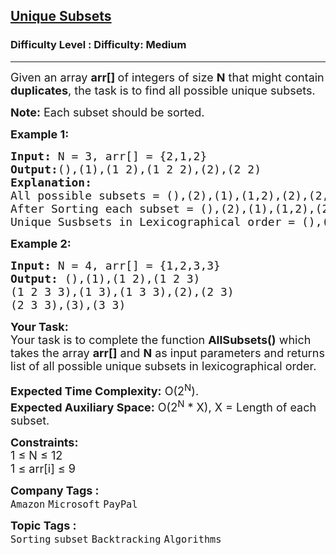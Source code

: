 <h2><a href="https://www.geeksforgeeks.org/problems/subsets-1587115621/1?page=1&category=subset&sortBy=difficulty">Unique Subsets</a></h2><h3>Difficulty Level : Difficulty: Medium</h3><hr><div class="problems_problem_content__Xm_eO" style="user-select: auto;"><p style="user-select: auto;"><span style="font-size: 18px; user-select: auto;">Given an array <strong style="user-select: auto;">arr[]</strong><strong style="user-select: auto;"> </strong>of integers&nbsp;of size <strong style="user-select: auto;">N</strong> that might contain <strong style="user-select: auto;">duplicates</strong>, the task is to find all possible unique subsets.</span></p>

<p style="user-select: auto;"><span style="font-size: 18px; user-select: auto;"><strong style="user-select: auto;">Note:</strong> Each subset should be sorted.</span></p>

<p style="user-select: auto;"><span style="font-size: 18px; user-select: auto;"><strong style="user-select: auto;">Example 1:</strong></span></p>

<pre style="user-select: auto;"><span style="font-size: 18px; user-select: auto;"><strong style="user-select: auto;">Input: </strong>N = 3, arr[] = {2,1,2}
<strong style="user-select: auto;">Output:</strong>(),(1),(1 2),(1 2 2),(2),(2 2)</span>
<span style="font-size: 18px; user-select: auto;"><strong style="user-select: auto;">Explanation: </strong>
All possible subsets = (),(2),(1),(1,2),(2),(2,2),(2,1),(2,1,2)
After Sorting each subset = (),(2),(1),(1,2),(2),(2,2),(1,2),(1,2,2) 
Unique Susbsets in Lexicographical order = (),(1),(1,2),(1,2,2),(2),(2,2)</span>
</pre>

<p style="user-select: auto;"><span style="font-size: 18px; user-select: auto;"><strong style="user-select: auto;">Example 2:</strong></span></p>

<pre style="user-select: auto;"><span style="font-size: 18px; user-select: auto;"><strong style="user-select: auto;">Input: </strong>N = 4, arr[] = {1,2,3,3}
<strong style="user-select: auto;">Output: </strong>(),(1),(1 2),(1 2 3)
(1 2 3 3),(1 3),(1 3 3),(2),(2 3)
(2 3 3),(3),(3 3)</span></pre>

<p style="user-select: auto;"><span style="font-size: 18px; user-select: auto;"><strong style="user-select: auto;">Your Task:</strong><br style="user-select: auto;">
Your task is to complete the function <strong style="user-select: auto;">AllSubsets()</strong>&nbsp;which takes the array <strong style="user-select: auto;">arr[]</strong> and <strong style="user-select: auto;">N</strong> as input parameters and returns list of&nbsp;all possible unique subsets in lexicographical order.&nbsp;</span></p>

<p style="user-select: auto;"><span style="font-size: 18px; user-select: auto;"><strong style="user-select: auto;">Expected Time Complexity:</strong>&nbsp;O(2<sup style="user-select: auto;">N</sup>).<br style="user-select: auto;">
<strong style="user-select: auto;">Expected Auxiliary Space:</strong>&nbsp;O(2<sup style="user-select: auto;">N</sup>&nbsp;* X), X = Length of each subset.</span></p>

<p style="user-select: auto;"><span style="font-size: 18px; user-select: auto;"><strong style="user-select: auto;">Constraints:</strong><br style="user-select: auto;">
1 ≤ N ≤ 12</span><br style="user-select: auto;">
<span style="font-size: 18px; user-select: auto;">1 ≤ arr[i] ≤ 9</span></p>
</div><p><span style=font-size:18px><strong>Company Tags : </strong><br><code>Amazon</code>&nbsp;<code>Microsoft</code>&nbsp;<code>PayPal</code>&nbsp;<br><p><span style=font-size:18px><strong>Topic Tags : </strong><br><code>Sorting</code>&nbsp;<code>subset</code>&nbsp;<code>Backtracking</code>&nbsp;<code>Algorithms</code>&nbsp;